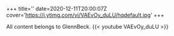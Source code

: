 +++
title=''
date=2020-12-11T20:00:07Z
cover='https://i.ytimg.com/vi/VAEvOy_duLU/hqdefault.jpg'
+++

All content belongs to GlennBeck.
{{< youtube VAEvOy_duLU >}}
